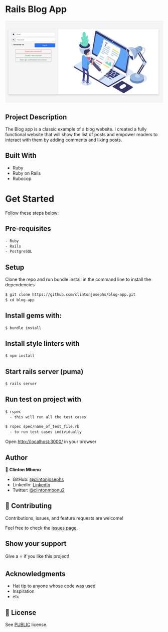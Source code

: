 # Rails Blog App

![screenshot](app/assets/images/signin.png)

## Project Description

The Blog app is a classic example of a blog website. I created a fully functional website that will show the list of posts and empower readers to interact with them by adding comments and liking posts.


## Built With

- Ruby
- Ruby on Rails
- Rubocop

# Get Started
Follow these steps below:

## Pre-requisites

```bash
- Ruby
- Rails
- PostgreSQL
```

## Setup
Clone the repo and run bundle install in the command line to install the dependencies

```bash
$ git clone https://github.com/clintonjosephs/blog-app.git
$ cd blog-app
```

## Install gems with:

```bash
$ bundle install
```

## Install style linters with
```bash
$ npm install
```

## Start rails server (puma)

```bash
$ rails server
```

## Run test on project with

```bash
$ rspec
  - this will run all the test cases
```

```bash
$ rspec spec/name_of_test_file.rb
  - to run test cases individually
```


Open [http://localhost:3000/](http://localhost:3000/) in your browser

## Author

👤 **Clinton Mbonu**

- GitHub: [@clintonjosephs](https://github.com/clintonjosephs)
- LinkedIn: [LinkedIn](https://linkedin.com/in/clinton-mbonu)
- Twitter: [@clintonmbonu2](https://twitter.com/clintonmbonu2)

## 🤝 Contributing

Contributions, issues, and feature requests are welcome!

Feel free to check the [issues page](../../issues/).

## Show your support

Give a ⭐️ if you like this project!

## Acknowledgments

- Hat tip to anyone whose code was used
- Inspiration
- etc

## 📝 License

See [PUBLIC](./LICENSE) license.